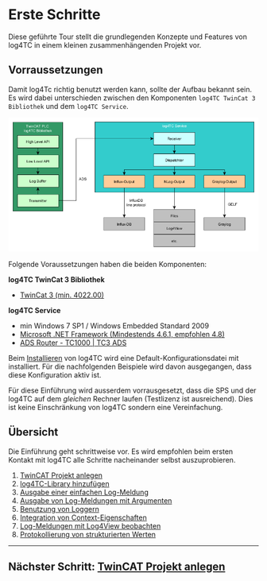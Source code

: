 # Erste Schritte

Diese geführte Tour stellt die grundlegenden Konzepte und Features von log4TC in einem kleinen zusammenhängenden Projekt vor.

## Vorraussetzungen

Damit log4Tc richtig benutzt werden kann, sollte der Aufbau bekannt sein. Es wird dabei unterschieden zwischen den Komponenten `log4TC TwinCat 3 Bibliothek` und dem `log4TC Service`.

![architektur](assets/architektur.png)

Folgende Voraussetzungen haben die beiden Komponenten:

**log4TC TwinCat 3 Bibliothek**

* [TwinCat 3 (min. 4022.00)](https://www.beckhoff.de/default.asp?download/tc3-download-xae.htm)

**log4TC Service**

* min Windows 7 SP1 / Windows Embedded Standard 2009
* [Microsoft .NET Framework (Mindestends 4.6.1, empfohlen 4.8)](https://dotnet.microsoft.com/download/dotnet-framework/thank-you/net48-offline-installer)
* [ADS Router - TC1000 | TC3 ADS](https://www.beckhoff.de/default.asp?download/tc3-download-xar.htm)

Beim [Installieren](../reference/installation.md) von log4TC wird eine Default-Konfigurationsdatei mit installiert. Für die nachfolgenden Beispiele wird davon ausgegangen, dass diese Konfiguration aktiv ist.

Für diese Einführung wird ausserdem vorrausgesetzt, dass die SPS und der log4TC auf dem *gleichen* Rechner laufen (Testlizenz ist ausreichend). Dies ist keine Einschränkung von log4TC sondern eine Vereinfachung.

## Übersicht

Die Einführung geht schrittweise vor. Es wird empfohlen beim ersten Kontakt mit log4TC alle Schritte nacheinander selbst auszuprobieren.

1. [TwinCAT Projekt anlegen](create_twincat_project.md)
2. [log4TC-Library hinzufügen](add_log4tc_lib.md)
3. [Ausgabe einer einfachen Log-Meldung](simple_logging.md)
4. [Ausgabe von Log-Meldungen mit Argumenten](argument_logging.md)
5. [Benutzung von Loggern](logger_usage.md)
6. [Integration von Context-Eigenschaften](context_usage.md)
7. [Log-Meldungen mit Log4View beobachten](tools_log4view.md)
8. [Protokollierung von strukturierten Werten](write_structured_values.md)

---

## Nächster Schritt: [TwinCAT Projekt anlegen](create_twincat_project.md)
